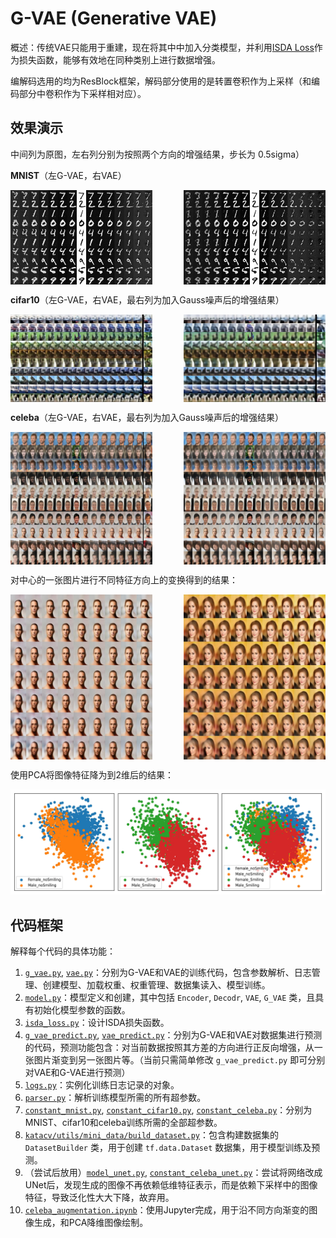 # G-VAE (Generative VAE)

概述：传统VAE只能用于重建，现在将其中中加入分类模型，并利用[ISDA Loss](https://zhuanlan.zhihu.com/p/344953635?utm_id=0)作为损失函数，能够有效地在同种类别上进行数据增强。

编解码选用的均为ResBlock框架，解码部分使用的是转置卷积作为上采样（和编码部分中卷积作为下采样相对应）。

## 效果演示

中间列为原图，左右列分别为按照两个方向的增强结果，步长为 0.5sigma）

**MNIST**（左G-VAE，右VAE）

<div style="display: flex; flex-wrap: nowrap; justify-content: space-between;">
    <img src="../../archives/figures/G-VAE_MNIST_aug.jpg" alt="G-VAE对MNIST进行数据增强" width="45%" />
    <img src="../../archives/figures/VAE_MNIST_aug.jpg" alt="VAE对MNIST进行数据增强" width="45%" />
</div>


**cifar10**（左G-VAE，右VAE，最右列为加入Gauss噪声后的增强结果）

<div style="display: flex; flex-wrap: nowrap; justify-content: space-between;">
    <img src="../../archives/figures/G-VAE_cifar10_aug.jpg" alt="G-VAE对MNIST进行数据增强" width="45%" />
    <img src="../../archives/figures/VAE_cifar10_aug.jpg" alt="VAE对MNIST进行数据增强" width="45%" />
</div>

**celeba**（左G-VAE，右VAE，最右列为加入Gauss噪声后的增强结果）

<div style="display: flex; flex-wrap: nowrap; justify-content: space-between;">
    <img src="../../archives/figures/G-VAE_celeba_aug.jpg" alt="G-VAE对MNIST进行数据增强" width="45%" />
    <img src="../../archives/figures/VAE_celeba_aug.jpg" alt="VAE对MNIST进行数据增强" width="45%" />
</div>

对中心的一张图片进行不同特征方向上的变换得到的结果：

<div style="display: flex; flex-wrap: nowrap; justify-content: space-between;">
    <img src="../../archives/figures/change_image_sex_and_color.jpg" alt="性别和肤色上的变化" width="45%" />
    <img src="../../archives/figures/change_image_angle.jpg" alt="角度上的变化" width="45%" />
</div>

使用PCA将图像特征降为到2维后的结果：

![PCA降为结果](../../archives/figures/pca12x4.jpg)

## 代码框架

解释每个代码的具体功能：

1. [`g_vae.py`](/katacv/G_VAE/g_vae.py), [`vae.py`](/katacv/G_VAE/vae.py)：分别为G-VAE和VAE的训练代码，包含参数解析、日志管理、创建模型、加载权重、权重管理、数据集读入、模型训练。
2. [`model.py`](/katacv/G_VAE/model.py)：模型定义和创建，其中包括 `Encoder`, `Decodr`, `VAE`, `G_VAE` 类，且具有初始化模型参数的函数。
3. [`isda_loss.py`](/katacv/G_VAE/isda_loss.py)：设计ISDA损失函数。
4. [`g_vae_predict.py`](/katacv/G_VAE/g_vae_predict.py), [`vae_predict.py`](/katacv/G_VAE/vae_predict.py)：分别为G-VAE和VAE对数据集进行预测的代码，预测功能包含：对当前数据按照其方差的方向进行正反向增强，从一张图片渐变到另一张图片等。（当前只需简单修改 `g_vae_predict.py` 即可分别对VAE和G-VAE进行预测）
5. [`logs.py`](/katacv/G_VAE/logs.py)：实例化训练日志记录的对象。
6. [`parser.py`](/katacv/G_VAE/parser.py)：解析训练模型所需的所有超参数。
7. [`constant_mnist.py`](/katacv/G_VAE/constant_mnist.py), [`constant_cifar10.py`](/katacv/G_VAE/constant_cifar10.py), [`constant_celeba.py`](/katacv/G_VAE/constant_celeba.py)：分别为MNIST、cifar10和celeba训练所需的全部超参数。
8. [`katacv/utils/mini_data/build_dataset.py`](/katacv/utils/mini_data/build_dataset.py)：包含构建数据集的 `DatasetBuilder` 类，用于创建 `tf.data.Dataset` 数据集，用于模型训练及预测。
9. （尝试后放用）[`model_unet.py`](/katacv/G_VAE/model_unet.py), [`constant_celeba_unet.py`](/katacv/G_VAE/constant_celeba_unet.py)：尝试将网络改成UNet后，发现生成的图像不再依赖低维特征表示，而是依赖下采样中的图像特征，导致泛化性大大下降，故弃用。
10. [`celeba_augmentation.ipynb`](/jupyter_interact/G-VAE/celeba_augmentation.ipynb)：使用Jupyter完成，用于沿不同方向渐变的图像生成，和PCA降维图像绘制。

